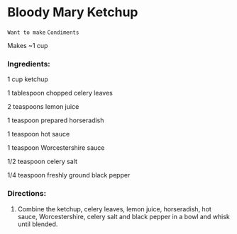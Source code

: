 # Bloody Mary Ketchup

`Want to make` `Condiments`

Makes ~1 cup

### **Ingredients:**

1 cup ketchup

1 tablespoon chopped celery leaves 

2 teaspoons lemon juice 

1 teaspoon prepared horseradish 

1 teaspoon hot sauce 

1 teaspoon Worcestershire sauce 

1/2 teaspoon celery salt

1/4 teaspoon freshly ground black pepper 

### **Directions:**

1. Combine the ketchup, celery leaves, lemon juice, horseradish, hot sauce, Worcestershire, celery salt and black pepper in a bowl and whisk until blended.
